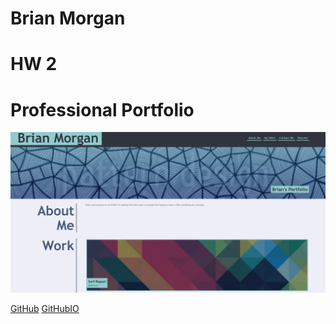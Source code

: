 # Brian Morgan

# HW 2
# Professional Portfolio

![alt text](portss.png)

[GitHub](https://github.com/N-Person/portfolio)
[GitHubIO](https://n-person.github.io/portfolio/)